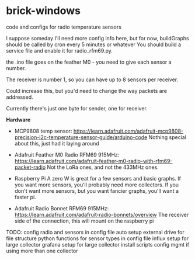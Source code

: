 # brick-windows
code and configs for radio temperature sensors

I suppose someday I'll need more config info here, but for now, buildGraphs should be called by cron every 5 minutes or whatever
You should build a service file and enable it for radio_rfm69.py.

the .ino file goes on the feather M0 - you need to give each sensor a number.

The receiver is number 1, so you can have up to 8 sensors per receiver.

Could increase this, but you'd need to change the way packets are addressed.

Currently there's just one byte for sender, one for receiver.

**Hardware**
- MCP9808 temp sensor: https://learn.adafruit.com/adafruit-mcp9808-precision-i2c-temperature-sensor-guide/arduino-code
Nothing special about this, just had it laying around

- Adafruit Feather M0 Radio RFM69 915MHz: https://learn.adafruit.com/adafruit-feather-m0-radio-with-rfm69-packet-radio
Not the LoRa ones, and not the 433MHz ones.

- Raspberry Pi
A zero W is great for a few sensors and basic graphs. If you want more sensors, you'll probably need more collectors. If you don't want more sensors, but you want fancier graphs, you'll want a faster pi.

- Adafruit Radio Bonnet RFM69 915MHz: https://learn.adafruit.com/adafruit-radio-bonnets/overview
The receiver side of the connection, this will mount on the raspberry pi


TODO:
config radio and sensors in config file
auto setup external drive for file structure
python functions for sensor types in config file
influx setup for large collector
grafana setup for large collector
install scripts
config mgmt if using more than one collector



